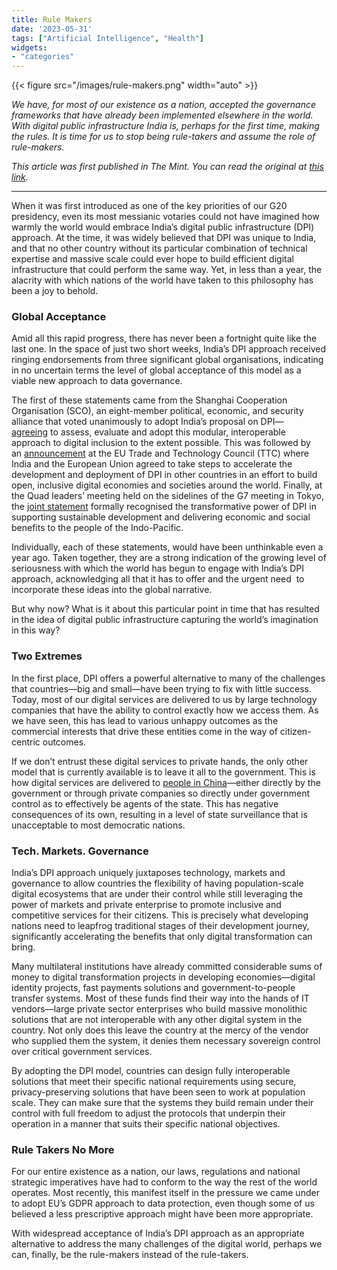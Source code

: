 ```yaml
---
title: Rule Makers
date: '2023-05-31'
tags: ["Artificial Intelligence", "Health"]
widgets: 
- "categories"
---
```


{{< figure src="/images/rule-makers.png" width="auto" >}}

*We have, for most of our existence as a nation, accepted the governance frameworks that have already been implemented elsewhere in the world. With digital public infrastructure India is, perhaps for the first time, making the rules. It is time for us to stop being rule-takers and assume the role of rule-makers.*

<!--more-->
*This article was first published in The Mint. You can read the original at [this link](https://www.livemint.com/opinion/columns/indias-digital-public-infrastructure-approach-gains-global-acceptance-as-a-model-for-data-governance-and-development-11685470140804.html).*

---

When it was first introduced as one of the key priorities of our G20 presidency, even its most messianic votaries could not have imagined how warmly the world would embrace India’s digital public infrastructure (DPI) approach. At the time, it was widely believed that DPI was unique to India, and that no other country without its particular combination of technical expertise and massive scale could ever hope to build efficient digital infrastructure that could perform the same way. Yet, in less than a year, the alacrity with which nations of the world have taken to this philosophy has been a joy to behold.

### Global Acceptance

Amid all this rapid progress, there has never been a fortnight quite like the last one. In the space of just two short weeks, India’s DPI approach received ringing endorsements from three significant global organisations, indicating in no uncertain terms the level of global acceptance of this model as a viable new approach to data governance.

The first of these statements came from the Shanghai Cooperation Organisation (SCO), an eight-member political, economic, and security alliance that voted unanimously to adopt India’s proposal on DPI—[agreeing](https://twitter.com/ANI/status/1657336138749624322) to assess, evaluate and adopt this modular, interoperable approach to digital inclusion to the extent possible. This was followed by an [announcement](https://www.mea.gov.in/bilateral-documents.htm?dtl/36553/India__EU_Joint_Statement_1st_Meeting_of_the_Trade_and_Technology_Council) at the EU Trade and Technology Council (TTC) where India and the European Union agreed to take steps to accelerate the development and deployment of DPI in other countries in an effort to build open, inclusive digital economies and societies around the world. Finally, at the Quad leaders’ meeting held on the sidelines of the G7 meeting in Tokyo, the [joint statement](https://www.whitehouse.gov/briefing-room/statements-releases/2023/05/20/quad-leaders-joint-statement/) formally recognised the transformative power of DPI in supporting sustainable development and delivering economic and social benefits to the people of the Indo-Pacific.

Individually, each of these statements, would have been unthinkable even a year ago. Taken together, they are a strong indication of the growing level of seriousness with which the world has begun to engage with India’s DPI approach, acknowledging all that it has to offer and the urgent need  to incorporate these ideas into the global narrative.

But why now? What is it about this particular point in time that has resulted in the idea of digital public infrastructure capturing the world’s imagination in this way?

### Two Extremes

In the first place, DPI offers a powerful alternative to many of the challenges that countries—big and small—have been trying to fix with little success. Today, most of our digital services are delivered to us by large technology companies that have the ability to control exactly how we access them. As we have seen, this has lead to various unhappy outcomes as the commercial interests that drive these entities come in the way of citizen-centric outcomes.

If we don’t entrust these digital services to private hands, the only other model that is currently available is to leave it all to the government. This is how digital services are delivered to [people in China](https://www.goodreads.com/book/show/56269193-surveillance-state)—either directly by the government or through private companies so directly under government control as to effectively be agents of the state. This has negative consequences of its own, resulting in a level of state surveillance that is unacceptable to most democratic nations.

### Tech. Markets. Governance

India’s DPI approach uniquely juxtaposes technology, markets and governance to allow countries the flexibility of having population-scale digital ecosystems that are under their control while still leveraging the power of markets and private enterprise to promote inclusive and competitive services for their citizens. This is precisely what developing nations need to leapfrog traditional stages of their development journey, significantly accelerating the benefits that only digital transformation can bring.

Many multilateral institutions have already committed considerable sums of money to digital transformation projects in developing economies—digital identity projects, fast payments solutions and government-to-people transfer systems. Most of these funds find their way into the hands of IT vendors—large private sector enterprises who build massive monolithic solutions that are not interoperable with any other digital system in the country. Not only does this leave the country at the mercy of the vendor who supplied them the system, it denies them necessary sovereign control over critical government services.

By adopting the DPI model, countries can design fully interoperable solutions that meet their specific national requirements using secure, privacy-preserving solutions that have been seen to work at population scale. They can make sure that the systems they build remain under their control with full freedom to adjust the protocols that underpin their operation in a manner that suits their specific national objectives.

### Rule Takers No More

For our entire existence as a nation, our laws, regulations and national strategic imperatives have had to conform to the way the rest of the world operates. Most recently, this manifest itself in the pressure we came under to adopt EU’s GDPR approach to data protection, even though some of us believed a less prescriptive approach might have been more appropriate.

With widespread acceptance of India’s DPI approach as an appropriate alternative to address the many challenges of the digital world, perhaps we can, finally, be the rule-makers instead of the rule-takers.


